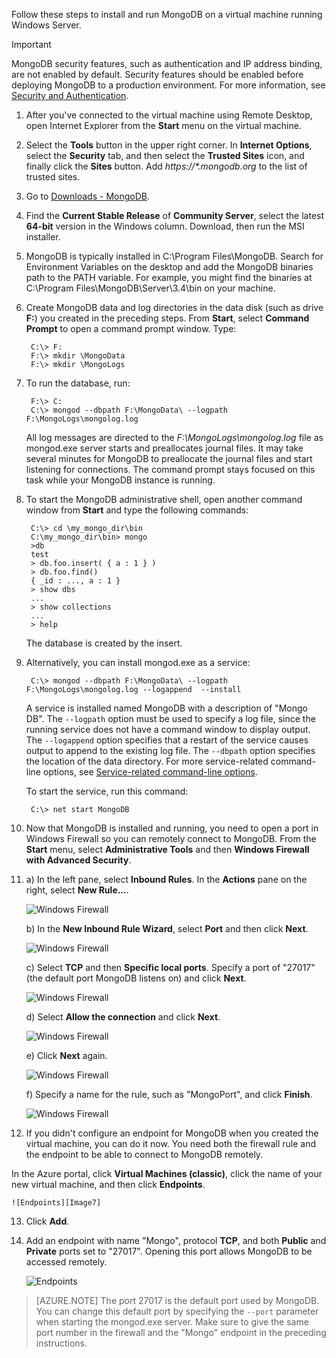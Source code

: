 Follow these steps to install and run MongoDB on a virtual machine running Windows Server.

> [!IMPORTANT]
> MongoDB security features, such as authentication and IP address binding, are not enabled by default. Security features should be enabled before deploying MongoDB to a production environment.  For more information, see [Security and Authentication](http://www.mongodb.org/display/DOCS/Security+and+Authentication).
>
>

1. After you've connected to the virtual machine using Remote Desktop, open Internet Explorer from the **Start** menu on the virtual machine.
2. Select the **Tools** button in the upper right corner.  In **Internet Options**, select the **Security** tab, and then select the **Trusted Sites** icon, and finally click the **Sites** button. Add *https://\*.mongodb.org* to the list of trusted sites.
3. Go to [Downloads - MongoDB](https://www.mongodb.com/download-center#community).
4. Find the **Current Stable Release** of **Community Server**, select the latest **64-bit** version in the Windows column. Download, then run the MSI installer.
5. MongoDB is typically installed in C:\Program Files\MongoDB. Search for Environment Variables on the desktop and add the MongoDB binaries path to the PATH variable. For example, you might find the binaries at C:\Program Files\MongoDB\Server\3.4\bin on your machine.
6. Create MongoDB data and log directories in the data disk (such as drive **F:**) you created in the preceding steps. From **Start**, select **Command Prompt** to open a command prompt window.  Type:

        C:\> F:
        F:\> mkdir \MongoData
        F:\> mkdir \MongoLogs
7. To run the database, run:

        F:\> C:
        C:\> mongod --dbpath F:\MongoData\ --logpath F:\MongoLogs\mongolog.log

    All log messages are directed to the *F:\MongoLogs\mongolog.log* file as mongod.exe server starts and preallocates journal files. It may take several minutes for MongoDB to preallocate the journal files and start listening for connections. The command prompt stays focused on this task while your MongoDB instance is running.
8. To start the MongoDB administrative shell, open another command window from **Start** and type the following commands:

        C:\> cd \my_mongo_dir\bin  
        C:\my_mongo_dir\bin> mongo  
        >db  
        test
        > db.foo.insert( { a : 1 } )  
        > db.foo.find()  
        { _id : ..., a : 1 }  
        > show dbs  
        ...  
        > show collections  
        ...  
        > help  

    The database is created by the insert.
9. Alternatively, you can install mongod.exe as a service:

        C:\> mongod --dbpath F:\MongoData\ --logpath F:\MongoLogs\mongolog.log --logappend  --install

    A service is installed named MongoDB with a description of "Mongo DB". The `--logpath` option must be used to specify a log file, since the running service does not have a command window to display output.  The `--logappend` option specifies that a restart of the service causes output to append to the existing log file.  The `--dbpath` option specifies the location of the data directory. For more service-related command-line options, see [Service-related command-line options][MongoWindowsSvcOptions].

    To start the service, run this command:

        C:\> net start MongoDB
10. Now that MongoDB is installed and running, you need to open a port in Windows Firewall so you can remotely connect to MongoDB.  From the **Start** menu, select **Administrative Tools** and then **Windows Firewall with Advanced Security**.
11. a) In the left pane, select **Inbound Rules**.  In the **Actions** pane on the right, select **New Rule...**.

    ![Windows Firewall][Image1]

    b) In the **New Inbound Rule Wizard**, select **Port** and then click **Next**.

    ![Windows Firewall][Image2]

    c) Select **TCP** and then **Specific local ports**.  Specify a port of "27017" (the default port MongoDB listens on) and click **Next**.

    ![Windows Firewall][Image3]

    d) Select **Allow the connection** and click **Next**.

    ![Windows Firewall][Image4]

    e) Click **Next** again.

    ![Windows Firewall][Image5]

    f) Specify a name for the rule, such as "MongoPort", and click **Finish**.

    ![Windows Firewall][Image6]

12. If you didn't configure an endpoint for MongoDB when you created the virtual machine, you can do it now. You need both the firewall rule and the endpoint to be able to connect to MongoDB remotely.

  In the Azure portal, click **Virtual Machines (classic)**, click the name of your new virtual machine, and then click **Endpoints**.

    ![Endpoints][Image7]

13. Click **Add**.

14. Add an endpoint with name "Mongo", protocol **TCP**, and both **Public** and **Private** ports set to "27017". Opening this port allows MongoDB to be accessed remotely.

    ![Endpoints][Image9]

> [AZURE.NOTE]
> The port 27017 is the default port used by MongoDB. You can change this default port by specifying the `--port` parameter when starting the mongod.exe server. Make sure to give the same port number in the firewall and the "Mongo" endpoint in the preceding instructions.
>
>

[MongoDownloads]: http://www.mongodb.org/downloads

[MongoWindowsSvcOptions]: http://www.mongodb.org/display/DOCS/Windows+Service


[Image1]: ./media/install-and-run-mongo-on-win2k8-vm/WinFirewall1.png
[Image2]: ./media/install-and-run-mongo-on-win2k8-vm/WinFirewall2.png
[Image3]: ./media/install-and-run-mongo-on-win2k8-vm/WinFirewall3.png
[Image4]: ./media/install-and-run-mongo-on-win2k8-vm/WinFirewall4.png
[Image5]: ./media/install-and-run-mongo-on-win2k8-vm/WinFirewall5.png
[Image6]: ./media/install-and-run-mongo-on-win2k8-vm/WinFirewall6.png
[Image7]: ./media/install-and-run-mongo-on-win2k8-vm/menusendpointadd.png
<!-- Removed 03/08/2017. Not in new portal. -->
<!-- [Image8]: ./media/install-and-run-mongo-on-win2k8-vm/WinVmAddEndpoint2.png
-->
[Image9]: ./media/install-and-run-mongo-on-win2k8-vm/newendpointdetails.png
